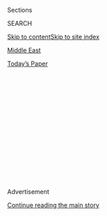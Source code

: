 <div id="app">

<div>

<div>

<div>

<div class="NYTAppHideMasthead css-1q2w90k e1suatyy0">

<div class="section css-ui9rw0 e1suatyy2">

<div class="css-eph4ug er09x8g0">

<div class="css-6n7j50">

</div>

<span class="css-1dv1kvn">Sections</span>

<div class="css-10488qs">

<span class="css-1dv1kvn">SEARCH</span>

</div>

[Skip to content](#site-content)[Skip to site index](#site-index)

</div>

<div id="masthead-section-label" class="css-1wr3we4 eaxe0e00">

[Middle
East](https://www.nytimes3xbfgragh.onion/section/world/middleeast)

</div>

<div class="css-10698na e1huz5gh0">

</div>

</div>

<div id="masthead-bar-one" class="section hasLinks css-15hmgas e1csuq9d3">

<div class="css-uqyvli e1csuq9d0">

</div>

<div class="css-1uqjmks e1csuq9d1">

</div>

<div class="css-9e9ivx">

[](https://myaccount.nytimes3xbfgragh.onion/auth/login?response_type=cookie&client_id=vi)

</div>

<div class="css-1bvtpon e1csuq9d2">

[Today’s
Paper](https://www.nytimes3xbfgragh.onion/section/todayspaper)

</div>

</div>

</div>

</div>

<div data-aria-hidden="false">

<div id="site-content" data-role="main">

<div>

<div class="css-1aor85t" style="opacity:0.000000001;z-index:-1;visibility:hidden">

<div class="css-1hqnpie">

<div class="css-epjblv">

<span class="css-17xtcya">[Middle
East](/section/world/middleeast)</span><span class="css-x15j1o">|</span><span class="css-fwqvlz">Aleppo
Evacuation Effort Restarts, and Assad Calls It History in the
Making</span>

</div>

<div class="css-k008qs">

<div class="css-1iwv8en">

<span class="css-18z7m18"></span>

<div>

</div>

</div>

<span class="css-1n6z4y">https://nyti.ms/2hJ0FHg</span>

<div class="css-1705lsu">

<div class="css-4xjgmj">

<div class="css-4skfbu" data-role="toolbar" data-aria-label="Social Media Share buttons, Save button, and Comments Panel with current comment count" data-testid="share-tools">

  - 
  - 
  - 
  - 
    
    <div class="css-6n7j50">
    
    </div>

  - 
  - 

</div>

</div>

</div>

</div>

</div>

</div>

<div class="css-13pd83m">

</div>

<div id="top-wrapper" class="css-1sy8kpn">

<div id="top-slug" class="css-l9onyx">

Advertisement

</div>

[Continue reading the main
story](#after-top)

<div class="ad top-wrapper" style="text-align:center;height:100%;display:block;min-height:250px">

<div id="top" class="place-ad" data-position="top" data-size-key="top">

</div>

</div>

<div id="after-top">

</div>

</div>

<div id="sponsor-wrapper" class="css-1hyfx7x">

<div id="sponsor-slug" class="css-19vbshk">

Supported by

</div>

[Continue reading the main
story](#after-sponsor)

<div id="sponsor" class="ad sponsor-wrapper" style="text-align:center;height:100%;display:block">

</div>

<div id="after-sponsor">

</div>

</div>

<div class="css-1vkm6nb ehdk2mb0">

# Aleppo Evacuation Effort Restarts, and Assad Calls It History in the Making

</div>

<div class="css-79elbk" data-testid="photoviewer-wrapper">

<div class="css-z3e15g" data-testid="photoviewer-wrapper-hidden">

</div>

<div class="css-1a48zt4 ehw59r15" data-testid="photoviewer-children">

![<span class="css-16f3y1r e13ogyst0" data-aria-hidden="true">An older
man was evacuated from a rebel-held neighborhood of Aleppo, Syria, on
Thursday.</span><span class="css-cnj6d5 e1z0qqy90" itemprop="copyrightHolder"><span class="css-1ly73wi e1tej78p0">Credit...</span><span><span>Karam
Al-Masri/Agence France-Presse — Getty
Images</span></span></span>](https://static01.graylady3jvrrxbe.onion/images/2016/12/16/world/16Syria3/16Syria3-articleInline.jpg?quality=75&auto=webp&disable=upscale)

</div>

</div>

<div class="css-xt80pu e12qa4dv0">

<div class="css-18e8msd">

<div class="css-vp77d3 epjyd6m0">

<div class="css-1baulvz">

By [<span class="css-1baulvz" itemprop="name">Ben
Hubbard</span>](http://www.nytimes3xbfgragh.onion/by/ben-hubbard) and
[<span class="css-1baulvz last-byline" itemprop="name">Hwaida
Saad</span>](https://www.nytimes3xbfgragh.onion/by/hwaida-saad)

</div>

</div>

  - Dec. 15,
    2016

  - 
    
    <div class="css-4xjgmj">
    
    <div class="css-d8bdto" data-role="toolbar" data-aria-label="Social Media Share buttons, Save button, and Comments Panel with current comment count" data-testid="share-tools">
    
      - 
      - 
      - 
      - 
        
        <div class="css-6n7j50">
        
        </div>
    
      - 
      - 
    
    </div>
    
    </div>

</div>

</div>

<div class="section meteredContent css-1r7ky0e" name="articleBody" itemprop="articleBody">

<div class="css-1fanzo5 StoryBodyCompanionColumn">

<div class="css-53u6y8">

BEIRUT, Lebanon — After months of fierce bombardment and failed
diplomacy, the Syrian government began removing residents from the last
rebel-held districts in the city of Aleppo on Thursday, a process that
solidifies President Bashar al-Assad’s control over the country’s
largest city.

Cold, hungry and carrying satchels and children, about 1,000 people,
some of them wounded, boarded [green
buses](https://www.nytimes3xbfgragh.onion/2016/10/30/world/middleeast/once-propelled-by-hope-for-a-modern-syria-green-buses-now-run-on-tears.html)
and ambulances that carried the first batch of evacuees out of the rebel
enclave. A second group of more than 1,000 people departed later, and a
third left after nightfall.

Mr. Assad hailed the evacuation in [a video released by his
office](https://www.youtube.com/watch?v=oLP6-jilHgU&feature=youtu.be),
saying the “liberation” of Aleppo would serve as a historical watershed,
like the birth of Christ, the revelation of the Quran, the collapse of
the Soviet Union and the two world wars.

</div>

</div>

<div class="css-1fanzo5 StoryBodyCompanionColumn">

<div class="css-53u6y8">

“I want to confirm that what is happening today is history that is being
written by every Syrian citizen,” Mr. Assad said, smiling in a dark blue
suit. “Its writing did not start today. It started about six years ago
when the crisis and the war
on[Syria](https://www.nytimes3xbfgragh.onion/topic/destination/syria?8qa)
began.”

</div>

</div>

![<span class="css-16f3y1r e13ogyst0">Hundreds of people are leaving
opposition-held parts of Aleppo, Syria, in a renewed effort to evacuate
civilians.</span><span class="css-cch8ym"><span class="css-1dv1kvn">Credit</span><span class="css-cnj6d5 e1z0qqy90" itemprop="copyrightHolder"><span class="css-1ly73wi e1tej78p0">Credit...</span><span>Abdalrhman
Ismail/Reuters</span></span></span>](https://static01.graylady3jvrrxbe.onion/images/2016/12/16/world/16Syria2/16Syria2-videoSixteenByNineJumbo1600.jpg)

<div class="css-1fanzo5 StoryBodyCompanionColumn">

<div class="css-53u6y8">

It remained unclear how many people, both civilians and fighters,
remained in eastern Aleppo, but aid workers guessed it would take
several days to get them out.

If successful, the evacuation will return the whole city to Mr. Assad’s
control, signaling a major turning point in the nearly six-year
conflict. Since early in the war, Aleppo, once the country’s industrial
center, has been split, with the government holding the west and rebels
holding neighborhoods in the east.

But vast military aid for the Syrian government from Iran, Russia and
the Lebanese militant group Hezbollah turned the tide in the
government’s favor, allowing it to surround the rebels. The[evacuation
deal](https://www.nytimes3xbfgragh.onion/2016/12/13/world/middleeast/syria-aleppo-civilians.html?rref=collection%2Fbyline%2Fanne-barnard&action=click&contentCollection=undefined&region=stream&module=stream_unit&version=latest&contentPlacement=3&pgtype=collection)
was reached between Russia and Turkey, which backs the rebels, after
months of heavy shelling and airstrikes that left entire neighborhoods
in ruins and killed hundreds of people.

Rebels in east Aleppo had also frequently shelled government-held areas,
killing civilians there, too. Many people on that side of the city
considered the rebels dangerous militants and were glad to see them
ousted.

</div>

</div>

![<span class="css-16f3y1r e13ogyst0">Hundreds of people are leaving
opposition-held parts of Aleppo, Syria, in a renewed effort to evacuate
civilians.</span><span class="css-cch8ym"><span class="css-1dv1kvn">Credit</span><span class="css-cnj6d5 e1z0qqy90" itemprop="copyrightHolder"><span class="css-1ly73wi e1tej78p0">Credit...</span><span>Abdalrhman
Ismail/Reuters</span></span></span>](https://static01.graylady3jvrrxbe.onion/images/2016/12/16/world/16Syria2/16Syria2-videoSixteenByNineJumbo1600.jpg)

<div class="css-1fanzo5 StoryBodyCompanionColumn">

<div class="css-53u6y8">

The United States, which has supported the rebels along with Turkey,
Saudi Arabia and other Gulf states, has struggled and failed to reach an
accord to end the war, and the United States did not help broker the
evacuation agreement.

“There is absolutely no justification whatsoever for the indiscriminate
and savage brutality against civilians shown by the regime and by its
Russian and Iranian allies over the past few weeks, or indeed over the
past five years,” Secretary of State John Kerry said. “The Assad regime
is actually carrying out nothing short of a massacre.”

The loss of a foothold in Aleppo would be a major blow to the
opposition, which would then hold sway in only one of Syria’s provincial
capitals, Idlib, where the Syrian branch of Al Qaeda is a major force.
The less territory the rebels hold, the harder it is for the United
States and its allies to get the Syrian government to negotiate with
them, the Obama administration’s goal.

Residents reached in eastern Aleppo on Thursday said they felt the
gravity of leaving places where they had lived and suffered for so long.
Some bid farewell to places and things they would miss, while others
pondered why the opposition had
failed.

</div>

</div>

<div style="max-width:100%;margin:0 auto">

<div class="css-17dprlf" data-id="100000004825388" data-slug="syriamap" style="max-width:600px">

</div>

</div>

<div class="css-1fanzo5 StoryBodyCompanionColumn">

<div class="css-53u6y8">

Realizing he would be leaving soon, Hisham Skeif said he had visited his
family’s home and sat by an old tree, where he thought about Native
Americans and Palestinians — other peoples forced from their homes.

</div>

</div>

<div class="css-1fanzo5 StoryBodyCompanionColumn">

<div class="css-53u6y8">

“I never understood such feelings until today,” he said. “This is my
great-grandfather’s land. It is not only my memories, but theirs as
well.”

While he had participated in the uprising against Mr. Assad that started
the conflict, he felt that it had gone wrong by resorting to arms.
“Today, hours before we leave, I say that our biggest mistake was
carrying weapons,” he said.

Others assumed that as declared enemies of the Assad government, they
would never be allowed to return and left messages for those who would
come later.

</div>

</div>

![<span class="css-16f3y1r e13ogyst0">Syrian government forces had
reclaimed most of rebel-held eastern Aleppo by Tuesday, in a fierce
battle. Activists and civilians in the last opposition-controlled areas
posted videos describing their
fear.</span><span class="css-cch8ym"><span class="css-1dv1kvn">Credit</span><span class="css-cnj6d5 e1z0qqy90" itemprop="copyrightHolder"><span class="css-1ly73wi e1tej78p0">Credit...</span><span>George
Ourfalian/Agence France-Presse — Getty
Images</span></span></span>](https://static01.graylady3jvrrxbe.onion/images/2016/12/14/world/video-aleppo2/video-aleppo2-videoSixteenByNineJumbo1600.jpg)

<div class="css-1fanzo5 StoryBodyCompanionColumn">

<div class="css-53u6y8">

Salem Abualnaser, a dentist, [left a handwritten note on a
whiteboard](https://www.facebookcorewwwi.onion/photo.php?fbid=1722860838030708&set=a.1439006866416108.1073741829.100009204267784&type=3&theater)
near the door of a small community center for children.

“Warning\! Do not destroy\! There are things here that your children may
benefit from,” it read. Reached in a Facebook call on Thursday, Mr.
Abualnaser said he had put the sign up because he had heard that
government troops had looted other neighborhoods after seizing them from
the rebels.

“The situation here is better today and people are relaxed a little bit
because all the shelling and airstrikes that we had yesterday have
stopped,” he said.

</div>

</div>

<div class="css-1fanzo5 StoryBodyCompanionColumn">

<div class="css-53u6y8">

Others appeared to be covering their tracks as they left east Aleppo.
Television images of the rebel enclave showed rising columns of smoke,
which activists said were because fighters had set fire to their
headquarters and ammunition stores.

</div>

</div>

<div class="css-79elbk" data-testid="photoviewer-wrapper">

<div class="css-z3e15g" data-testid="photoviewer-wrapper-hidden">

</div>

<div class="css-1a48zt4 ehw59r15" data-testid="photoviewer-children">

![<span class="css-16f3y1r e13ogyst0" data-aria-hidden="true">Buses
during the evacuation operation in Aleppo on
Thursday.</span><span class="css-cnj6d5 e1z0qqy90" itemprop="copyrightHolder"><span class="css-1ly73wi e1tej78p0">Credit...</span><span>Karam
Al-Masri/Agence France-Presse — Getty
Images</span></span>](https://static01.graylady3jvrrxbe.onion/images/2016/12/16/world/16Syria5/16Syria5-articleInline.jpg?quality=75&auto=webp&disable=upscale)

</div>

</div>

<div class="css-1fanzo5 StoryBodyCompanionColumn">

<div class="css-53u6y8">

The evacuation’s start [was
delayed](https://www.nytimes3xbfgragh.onion/2016/12/14/world/middleeast/aleppo-syria-evacuation-deal.html?rref=collection%2Fbyline%2Fanne-barnard&action=click&contentCollection=undefined&region=stream&module=stream_unit&version=latest&contentPlacement=2&pgtype=collection)
twice, once Wednesday morning when militia fighters unhappy with the
deal fired on vehicles trying to bring people out, and on Thursday, when
gunfire targeted rescue workers clearing rubble from a road, killing one
and wounding three, according to Maan al-Shanan, an antigovernment
activist.

The [Syrian Observatory for Human Rights](http://www.syriahr.com/en/),
which opposes the government and tracks the conflict from Britain, said
that the presence of 250 foreign fighters among those to be evacuated
also complicated the deal because the Syrian government wanted to detain
them for interrogation.

It remained unclear how that issue was resolved.

But evacuation efforts restarted Thursday morning, with apparent
modifications to the plan.

Syrian state news media reported that buses and ambulances had begun
evacuating residents from two Shiite villages in neighboring Idlib
Province that have long been surrounded by Sunni
rebels.

</div>

</div>

<div class="css-1sngw6j">

[](https://www.nytimes3xbfgragh.onion/interactive/2016/12/14/world/middleeast/aleppo-siege-audio-video.html)

<div class="css-1eoytci">

![](https://static01.graylady3jvrrxbe.onion/images/2016/12/14/world/14aleppoteacher/14aleppoteacher-thumbLarge.png)

</div>

<div class="css-1rha1bf">

## One Man’s View Into the Last Days in Rebel-Held Aleppo

Messages posted to a WhatsApp group by an English teacher in Aleppo
describe what he saw in the shrinking rebel-held territory, as Syrian
forces and their allies waged an assault to retake the city.

</div>

</div>

<div class="css-1fanzo5 StoryBodyCompanionColumn">

<div class="css-53u6y8">

The two villages, Fua and Kfraya, were not originally part of the
evacuation deal. The moves to evacuate people from the villages
suggested that they had been added to the deal to ensure that people in
eastern Aleppo would be allowed to leave.

Live images on Syrian state television showed the line of green buses
and ambulances emerging from the rebel enclave into a government-held
area, and antigovernment activists filmed their arrival in rebel-held
territory further west, where many evacuees broke into tears and ate
apples and cookies handed to them.

Under the agreement, civilians evacuated from eastern Aleppo can stay in
government-controlled sectors or continue to rebel-held areas. Rebels
may only go to other rebel-held areas.

Most were likely to end up in Idlib Province to the west of Aleppo,
where a rebel alliance that includes the Syrian affiliate of Al Qaeda
dominates. Some aid workers feared that moving the Aleppo residents
there would merely lay the groundwork for a future
siege.

</div>

</div>

<div class="css-79elbk" data-testid="photoviewer-wrapper">

<div class="css-z3e15g" data-testid="photoviewer-wrapper-hidden">

</div>

<div class="css-1a48zt4 ehw59r15" data-testid="photoviewer-children">

<div class="css-1xdhyk6 erfvjey0">

<span class="css-1ly73wi e1tej78p0">Image</span>

<div class="css-zjzyr8">

<div data-testid="lazyimage-container" style="height:246.24561403508773px">

</div>

</div>

</div>

<span class="css-16f3y1r e13ogyst0" data-aria-hidden="true">A bus
carried families out of Aleppo on Thursday. The evacuation deal was
reached between Russia, which backs the Syrian government, and Turkey,
which supports the
opposition.</span><span class="css-cnj6d5 e1z0qqy90" itemprop="copyrightHolder"><span class="css-1ly73wi e1tej78p0">Credit...</span><span>Karam
Al-Masri/Agence France-Presse — Getty Images</span></span>

</div>

</div>

<div class="css-1fanzo5 StoryBodyCompanionColumn">

<div class="css-53u6y8">

“I don’t know what will happen in Idlib, but if there is no cease-fire
or political accord then it will become the next Aleppo,” said Staffan
de Mistura, the United Nations envoy for Syria.

When east Aleppo was besieged by government forces and their allies, the
United Nations reported that more than 250,000 people were trapped
there.

</div>

</div>

<div class="css-1fanzo5 StoryBodyCompanionColumn">

<div class="css-53u6y8">

But on Thursday, Lt. Gen. Viktor Poznikhir of the Russian military’s
general staff said that 900 militants had been killed in the recent
offensive against the rebel-held neighborhoods and that more than
108,000 civilians had fled the area, including more than 3,000 rebels.

Speaking to journalists in Geneva, Jan Egeland, the United Nations
humanitarian adviser for Syria, said that an estimated 50,000 people had
fled eastern Aleppo.

The discrepancy in the numbers could not immediately be resolved.

The United Nations has not been able to provide protection for those
fleeing, he said, because its workers were not given access.

“We have not been witnesses to atrocities that we know have been
committed by all sides in this horrific war,” Mr. Egeland added.

The plight of those trapped in eastern Aleppo as supplies have dwindled
and destruction has spread has caused anguish among humanitarian
workers.

“It took 4,000 years to build Aleppo, hundreds of generations, yet one
generation managed to tear it down in four years,” Mr. Egeland said.

</div>

</div>

</div>

<div>

</div>

<div>

</div>

<div>

</div>

<div>

<div id="bottom-wrapper" class="css-1ede5it">

<div id="bottom-slug" class="css-l9onyx">

Advertisement

</div>

[Continue reading the main
story](#after-bottom)

<div id="bottom" class="ad bottom-wrapper" style="text-align:center;height:100%;display:block;min-height:90px">

</div>

<div id="after-bottom">

</div>

</div>

</div>

</div>

</div>

## Site Index

<div>

</div>

## Site Information Navigation

  - [© <span>2020</span> <span>The New York Times
    Company</span>](https://help.nytimes3xbfgragh.onion/hc/en-us/articles/115014792127-Copyright-notice)

<!-- end list -->

  - [NYTCo](https://www.nytco.com/)
  - [Contact
    Us](https://help.nytimes3xbfgragh.onion/hc/en-us/articles/115015385887-Contact-Us)
  - [Work with us](https://www.nytco.com/careers/)
  - [Advertise](https://nytmediakit.com/)
  - [T Brand Studio](http://www.tbrandstudio.com/)
  - [Your Ad
    Choices](https://www.nytimes3xbfgragh.onion/privacy/cookie-policy#how-do-i-manage-trackers)
  - [Privacy](https://www.nytimes3xbfgragh.onion/privacy)
  - [Terms of
    Service](https://help.nytimes3xbfgragh.onion/hc/en-us/articles/115014893428-Terms-of-service)
  - [Terms of
    Sale](https://help.nytimes3xbfgragh.onion/hc/en-us/articles/115014893968-Terms-of-sale)
  - [Site
    Map](https://spiderbites.nytimes3xbfgragh.onion)
  - [Help](https://help.nytimes3xbfgragh.onion/hc/en-us)
  - [Subscriptions](https://www.nytimes3xbfgragh.onion/subscription?campaignId=37WXW)

</div>

</div>

</div>

</div>
